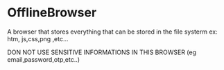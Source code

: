 # OfflineBrowser
A browser that stores everything that can be stored in the file systerm
ex: htm, js,css,png ,etc...

DON NOT USE SENSITIVE INFORMATIONS IN THIS BROWSER (eg email,password,otp,etc..)

